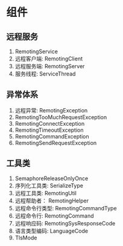 # 组件

## 远程服务

1.  RemotingService
   1.  远程客户端: RemotingClient
   2. 远程服务端: RemotingServer
   3.  服务线程: ServiceThread

## 异常体系

1.  远程异常: RemotingException
   1.   RemotingTooMuchRequestException
   2.  RemotingConnectException
   3.  RemotingTimeoutException
   4.  RemotingCommandException
   5.  RemotingSendRequestException

## 工具类

1.  SemaphoreReleaseOnlyOnce
2. 序列化工具类: SerializeType
3. 远程工具类: RemotingUtil
4. 远程帮助者： RemotingHelper
5. 远程命令行类型: RemotingCommandType
6. 远程命令行: RemotingCommand
7. 远程响应码: RemotingSysResponseCode
8.  语言类型编码: LanguageCode
9.  TlsMode